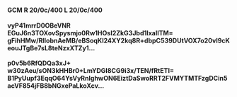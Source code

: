 #### GCM R 20/0c/400 L 20/0c/400
**vyP41mrrD0OBeVNR**<br/>**EGuJ6n3TOXovSpysmjo0Rw1HOsI2ZkG3Jbd1IxaIlTM=**<br/>**gFihHMw/RIlobnAeMB/eBSoqKl24XY2kq8R+dbpC539DUtVOX7o20vl9cKeouJTgBe7sL8teNzxXTZy1...**<br/><br/>
**p0v5b6RfQDQa3xJ+**<br/>**w30zAeu/sON3kHHBr0+LmYDGI8CG9i3x/TEN/fRtETI=**<br/>**B1PyUupf3EqqO64YsVyRnlghwON6EiztDaSwoRRT2FVMYTMTFzgDCin5acVF854jFB8bNGxePaLkoXcv...**